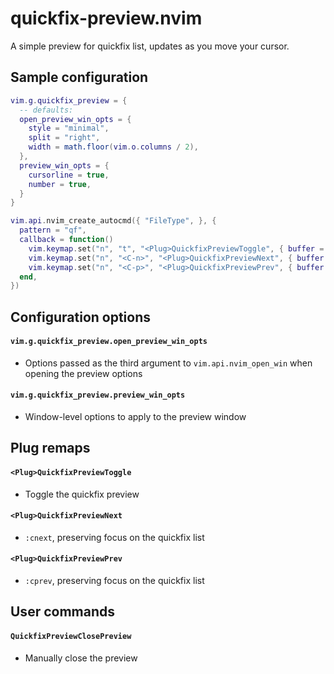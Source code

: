 # quickfix-preview.nvim

A simple preview for quickfix list, updates as you move your cursor.

## Sample configuration

```lua 
vim.g.quickfix_preview = {
  -- defaults:
  open_preview_win_opts = {
    style = "minimal",
    split = "right",
    width = math.floor(vim.o.columns / 2),
  },
  preview_win_opts = {
    cursorline = true,
    number = true,
  }
}

vim.api.nvim_create_autocmd({ "FileType", }, {
  pattern = "qf",
  callback = function()
    vim.keymap.set("n", "t", "<Plug>QuickfixPreviewToggle", { buffer = true, })
    vim.keymap.set("n", "<C-n>", "<Plug>QuickfixPreviewNext", { buffer = true, })
    vim.keymap.set("n", "<C-p>", "<Plug>QuickfixPreviewPrev", { buffer = true, })
  end,
})
```

## Configuration options

#### `vim.g.quickfix_preview.open_preview_win_opts`
- Options passed as the third argument to `vim.api.nvim_open_win` when opening the preview options

#### `vim.g.quickfix_preview.preview_win_opts`
- Window-level options to apply to the preview window

## Plug remaps

#### `<Plug>QuickfixPreviewToggle`
- Toggle the quickfix preview

#### `<Plug>QuickfixPreviewNext`
- `:cnext`, preserving focus on the quickfix list

#### `<Plug>QuickfixPreviewPrev`
- `:cprev`, preserving focus on the quickfix list

## User commands

#### `QuickfixPreviewClosePreview`
- Manually close the preview
